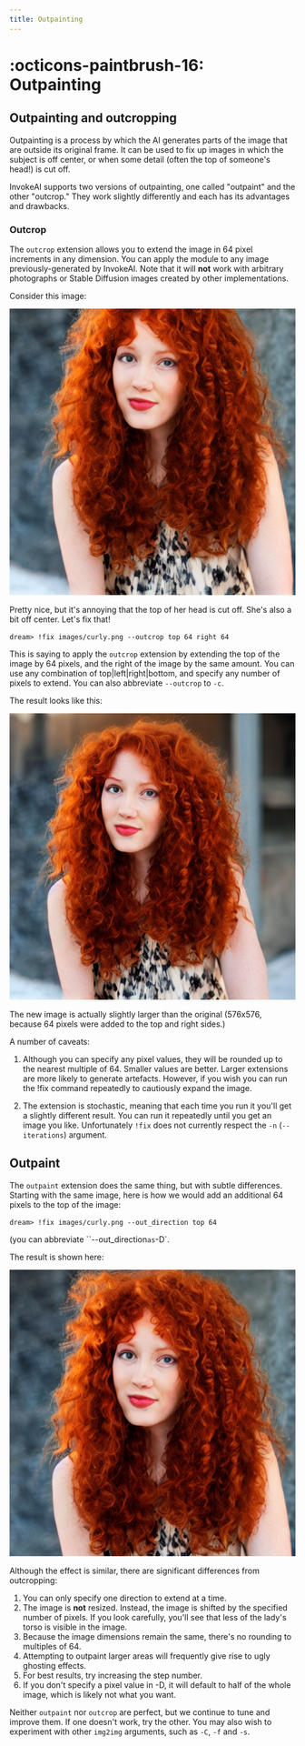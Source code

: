 ```yaml
---
title: Outpainting
---
```


# :octicons-paintbrush-16: Outpainting

## Outpainting and outcropping

Outpainting is a process by which the AI generates parts of the image
that are outside its original frame. It can be used to fix up images
in which the subject is off center, or when some detail (often the top
of someone's head!) is cut off.

InvokeAI supports two versions of outpainting, one called "outpaint"
and the other "outcrop." They work slightly differently and each has
its advantages and drawbacks.

### Outcrop

The `outcrop` extension allows you to extend the image in 64 pixel
increments in any dimension. You can apply the module to any image
previously-generated by InvokeAI. Note that it will **not** work with
arbitrary photographs or Stable Diffusion images created by other
implementations.

Consider this image:

![curly_woman](../assets/outpainting/curly.png)

Pretty nice, but it's annoying that the top of her head is cut
off. She's also a bit off center. Let's fix that!

~~~~
dream> !fix images/curly.png --outcrop top 64 right 64
~~~~

This is saying to apply the `outcrop` extension by extending the top
of the image by 64 pixels, and the right of the image by the same
amount. You can use any combination of top|left|right|bottom, and
specify any number of pixels to extend. You can also abbreviate
`--outcrop` to `-c`.

The result looks like this:

![curly_woman_outcrop](../assets/outpainting/curly-outcrop.png)

The new image is actually slightly larger than the original (576x576,
because 64 pixels were added to the top and right sides.)

A number of caveats:

1. Although you can specify any pixel values, they will be rounded up
to the nearest multiple of 64. Smaller values are better. Larger
extensions are more likely to generate artefacts. However, if you wish
you can run the !fix command repeatedly to cautiously expand the
image.

2. The extension is stochastic, meaning that each time you run it
you'll get a slightly different result. You can run it repeatedly
until you get an image you like. Unfortunately `!fix` does not
currently respect the `-n` (`--iterations`) argument.

## Outpaint

The `outpaint` extension does the same thing, but with subtle
differences. Starting with the same image, here is how we would add an
additional 64 pixels to the top of the image:

~~~
dream> !fix images/curly.png --out_direction top 64
~~~

(you can abbreviate ``--out_direction` as `-D`.

The result is shown here:

![curly_woman_outpaint](../assets/outpainting/curly-outpaint.png)

Although the effect is similar, there are significant differences from
outcropping:

1. You can only specify one direction to extend at a time.
2. The image is **not** resized. Instead, the image is shifted by the specified
number of pixels. If you look carefully, you'll see that less of the lady's
torso is visible in the image.
3. Because the image dimensions remain the same, there's no rounding
to multiples of 64.
4. Attempting to outpaint larger areas will frequently give rise to ugly
   ghosting effects.
5. For best results, try increasing the step number.
6. If you don't specify a pixel value in -D, it will default to half
   of the whole image, which is likely not what you want.

Neither `outpaint` nor `outcrop` are perfect, but we continue to tune
and improve them. If one doesn't work, try the other. You may also
wish to experiment with other `img2img` arguments, such as `-C`, `-f`
and `-s`.

